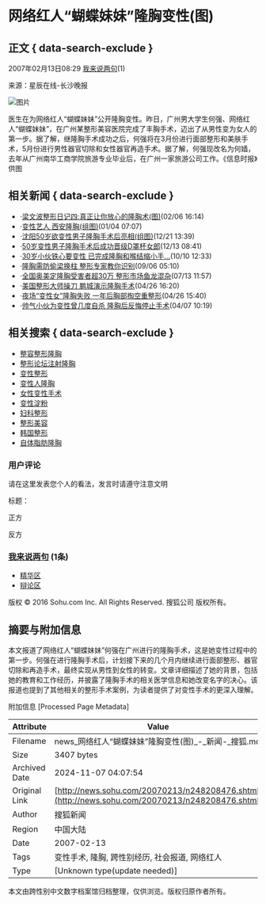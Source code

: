 # 网络红人“蝴蝶妹妹”隆胸变性(图)

## 正文 { data-search-exclude }


2007年02月13日08:29  [我来说两句](https://comment2.news.sohu.com/viewcomments.action?id=248208476)(1)

来源：星辰在线-长沙晚报

![图片](https://photocdn.sohu.com/20070213/Img248208477.jpg)

医生在为网络红人“蝴蝶妹妹”公开隆胸变性。昨日，广州男大学生何强、网络红人“蝴蝶妹妹”，在广州某整形美容医院完成了丰胸手术，迈出了从男性变为女人的第一步。据了解，继隆胸手术成功之后，何强将在3月份进行面部整形和美肤手术，5月份进行男性器官切除和女性器官再造手术。据了解，何强现改名为何嫱，去年从广州南华工商学院旅游专业毕业后，在广州一家旅游公司工作。《信息时报》供图

## 相关新闻 { data-search-exclude }

-   ·[梁文波整形日记四:真正让你放心的隆胸术(图)](https://news.sohu.com/20070206/n248081471.shtml)(02/06 16:14)
-   ·[变性艺人 西安隆胸(组图)](https://news.sohu.com/20070104/n247408432.shtml)(01/04 07:07)
-   ·[沈阳50岁欲变性男子隆胸手术后亮相(组图)](https://news.sohu.com/20061221/n247182319.shtml)(12/21 13:39)
-   ·[50岁变性男子隆胸手术后成功晋级D罩杯女郎](https://news.sohu.com/20061213/n247004305.shtml)(12/13 08:41)
-   ·[30岁小伙铁心要变性 已完成隆胸和喉结缩小手...](https://news.sohu.com/20061010/n245712585.shtml)(10/10 12:33)
-   ·[隆胸需防偷梁换柱 整形专家教你识别](https://news.sohu.com/20060906/n245182045.shtml)(09/06 05:10)
-   ·[全国奥美定隆胸受害者超30万 整形市场鱼龙混杂](https://news.sohu.com/20060713/n244241264.shtml)(07/13 11:57)
-   ·[美国整形大师操刀 鹏城演示隆胸手术](https://news.sohu.com/20060426/n243014238.shtml)(04/26 16:20)
-   ·[夜场“变性女”隆胸失败 一年后胸部掏空重整形](https://news.sohu.com/20060426/n243012982.shtml)(04/26 15:40)
-   ·[帅气小伙为变性曾几度自杀 隆胸后反悔停止手术](https://news.sohu.com/20060407/n242682416.shtml)(04/07 10:19)

## 相关搜索 { data-search-exclude }

-   [整容整形隆胸](https://www.sogou.com/web?query=整容整形隆胸&pid=02021103)
-   [整形论坛注射隆胸](https://www.sogou.com/web?query=整形论坛注射隆胸&pid=02021103)
-   [变性整形](https://www.sogou.com/web?query=变性整形&pid=02021103)
-   [变性人隆胸](https://www.sogou.com/web?query=变性人隆胸&pid=02021103)
-   [女性变性手术](https://www.sogou.com/web?query=女性变性手术&pid=02021103)
-   [变性淀粉](https://www.sogou.com/web?query=变性淀粉&pid=02021103)
-   [妇科整形](https://www.sogou.com/web?query=妇科整形&pid=02021103)
-   [整形美容](https://www.sogou.com/web?query=整形美容&pid=02021103)
-   [韩国整形](https://www.sogou.com/web?query=韩国整形&pid=02021103)
-   [自体脂肪隆胸](https://www.sogou.com/web?query=自体脂肪隆胸&pid=02021103)

### 用户评论
请在这里发表您个人的看法，发言时请遵守注意文明

标题：

正方

反方

### [我来说两句](https://comment2.news.sohu.com/viewcomments.action?id=248208476) (1条)

-   [精华区](https://comment2.news.sohu.com/viewelites.action?id=248208476)
-   [辩论区](https://comment2.news.sohu.com/viewdebates.action?id=248208476) 

版权 © 2016 Sohu.com Inc. All Rights Reserved. 搜狐公司 版权所有。

## 摘要与附加信息

<!-- tcd_abstract -->
本文报道了网络红人“蝴蝶妹妹”何强在广州进行的隆胸手术，这是她变性过程中的第一步。何强在进行隆胸手术后，计划接下来的几个月内继续进行面部整形、器官切除和再造手术，最终实现从男性到女性的转变。文章详细描述了她的背景，包括她的教育和工作经历，并披露了隆胸手术的相关医学信息和她改变名字的决心。该报道也提到了其他相关的整形手术案例，为读者提供了对变性手术的更深入理解。
<!-- tcd_abstract_end -->

附加信息 [Processed Page Metadata]

| Attribute       | Value                                  |
|-----------------|----------------------------------------|
| Filename        | news_网络红人“蝴蝶妹妹”隆胸变性(图)_-_新闻-_搜狐.md                             |
| Size            | 3407 bytes                           |
| Archived Date   | 2024-11-07 04:07:54                             |
| Original Link   | [http://news.sohu.com/20070213/n248208476.shtml](http://news.sohu.com/20070213/n248208476.shtml)                       |
| Author          | 搜狐新闻                               |
| Region          | 中国大陆                               |
| Date            | 2007-02-13                                 |
| Tags            | 变性手术, 隆胸, 跨性别经历, 社会报道, 网络红人                                 |
| Type            | [Unknown type(update needed)]                                 |
<!-- tcd_table_end -->

本文由跨性别中文数字档案馆归档整理，仅供浏览。版权归原作者所有。
